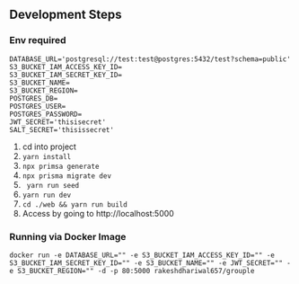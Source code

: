 ## Development Steps
### Env required
```
DATABASE_URL='postgresql://test:test@postgres:5432/test?schema=public'
S3_BUCKET_IAM_ACCESS_KEY_ID=
S3_BUCKET_IAM_SECRET_KEY_ID=
S3_BUCKET_NAME=
S3_BUCKET_REGION=
POSTGRES_DB=
POSTGRES_USER=
POSTGRES_PASSWORD=
JWT_SECRET='thisisecret'
SALT_SECRET='thisissecret'
```
1. cd into project
2. ``` yarn install ```
3. ``` npx primsa generate ```
4. ``` npx prisma migrate dev ```
5. ``` yarn run seed```
7. ``` yarn run dev ```
6. ``` cd ./web && yarn run build ```
8. Access by going to http://localhost:5000

### Running via Docker Image
```
docker run -e DATABASE_URL="" -e S3_BUCKET_IAM_ACCESS_KEY_ID="" -e S3_BUCKET_IAM_SECRET_KEY_ID="" -e S3_BUCKET_NAME="" -e JWT_SECRET="" -e S3_BUCKET_REGION="" -d -p 80:5000 rakeshdhariwal657/grouple 
```
